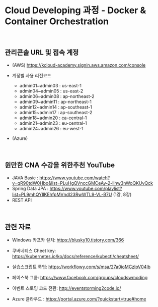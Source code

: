 #  Cloud Developing 과정 - Docker & Container Orchestration

<br/>

## 관리콘솔 URL 및 접속 계정
- (AWS) https://kcloud-academy.signin.aws.amazon.com/console
- 계정별 사용 리전코드
  - admin01~admin03 : us-east-1
  - admin04~admin05 : us-east-2
  - admin06~admin08 : ap-northeast-2
  - admin09~admin11 : ap-northeast-1
  - admin12~admin14 : ap-southeast-1
  - admin15~admin17 : ap-southeast-2
  - admin18~admin20 : ca-central-1
  - admin21~admin23 : eu-central-1  
  - admin24~admin26 : eu-west-1    

- (Azure)
<br/>

## 원만한 CNA 수강을 위한추천 YouTube
- JAVA Basic : https://www.youtube.com/watch?v=qR90tdW0Hbo&list=PLuHgQVnccGMCeAy-2-llhw3nWoQKUvQck
- Spring Data JPA : https://www.youtube.com/playlist?list=PL9mhQYIlKEhfpMVndI23RwWTL9-VL-B7U (1강, 8강)
- REST API 
<br/>

## 관련 자료

- Windows 카프카 설치: https://blusky10.tistory.com/366

- 쿠버네티스 Cheet key: 
https://kubernetes.io/ko/docs/reference/kubectl/cheatsheet/

- 실습스크립트 룩업:
https://workflowy.com/s/msa/27a0ioMCzlpV04Ib

- 페이스북 그룹: 
https://www.facebook.com/groups/cloudswmoding  

- 이벤트 스토밍 코드 전환: 
http://eventstorming2code.io/  

- Azure 클라우드 : 
https://portal.azure.com/?quickstart=true#home

<br/>
